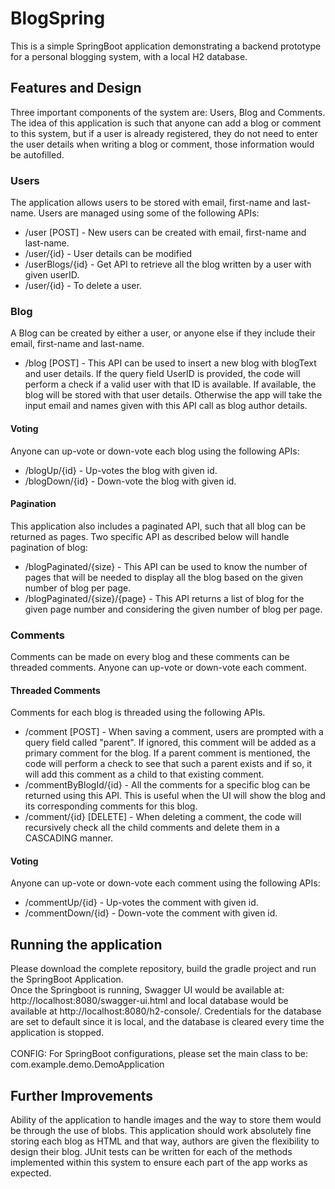 # BlogSpring
This is a simple SpringBoot application demonstrating a backend prototype for a personal blogging system, with a local H2 database.

## Features and Design
Three important components of the system are: Users, Blog and Comments. The idea of this application is such that anyone can add a blog or comment to this system, but if a user is already registered, 
they do not need to enter the user details when writing a blog or comment, those information would be autofilled.

### Users
The application allows users to be stored with email, first-name and last-name. Users are managed using some of the following APIs:
- /user [POST] - New users can be created with email, first-name and last-name.
- /user/{id} - User details can be modified
- /userBlogs/{id} - Get API to retrieve all the blog written by a user with given userID.
- /user/{id} - To delete a user. 

### Blog
A Blog can be created by either a user, or anyone else if they include their email, first-name and last-name. 
- /blog [POST] - This API can be used to insert a new blog with blogText and user details. If the query field UserID is provided, the code will perform a check if a valid user with that ID is available.
If available, the blog will be stored with that user details. Otherwise the app will take the input email and names given with this API call as blog author details.

#### Voting
Anyone can up-vote or down-vote each blog using the following APIs:
- /blogUp/{id} - Up-votes the blog with given id.
- /blogDown/{id} - Down-vote the blog with given id.

#### Pagination
This application also includes a paginated API, such that all blog can be returned as pages. Two specific API as described below will handle pagination of blog:
- /blogPaginated/{size} - This API can be used to know the number of pages that will be needed to display all the blog based on the given number of blog per page.
- /blogPaginated/{size}/{page} - This API returns a list of blog for the given page number and considering the given number of blog per page.

### Comments
Comments can be made on every blog and these comments can be threaded comments. Anyone can up-vote or down-vote each comment. 

#### Threaded Comments
Comments for each blog is threaded using the following APIs. 
- /comment [POST] - When saving a comment, users are prompted with a query field called "parent". If ignored, this comment will be added as a primary comment for the blog. If a parent comment is mentioned,
the code will perform a check to see that such a parent exists and if so, it will add this comment as a child to that existing comment.
- /commentByBlogId/{id} - All the comments for a specific blog can be returned using this API. This is useful when the UI will show the blog and its corresponding comments for this blog.
- /comment/{id} [DELETE] - When deleting a comment, the code will recursively check all the child comments and delete them in a CASCADING manner.

#### Voting
Anyone can up-vote or down-vote each comment using the following APIs:
- /commentUp/{id} - Up-votes the comment with given id.
- /commentDown/{id} - Down-vote the comment with given id.

## Running the application

Please download the complete repository, build the gradle project and run the SpringBoot Application.
\
Once the Springboot is running, Swagger UI would be available at: http://localhost:8080/swagger-ui.html and local database would be available at http://localhost:8080/h2-console/.
Credentials for the database are set to default since it is local, and the database is cleared every time the application is stopped.
\
\
CONFIG: For SpringBoot configurations, please set the main class to be: com.example.demo.DemoApplication

## Further Improvements
Ability of the application to handle images and the way to store them would be through the use of blobs. 
This application should work absolutely fine storing each blog as HTML and that way, authors are given the flexibility to design their blog.
JUnit tests can be written for each of the methods implemented within this system to ensure each part of the app works as expected.